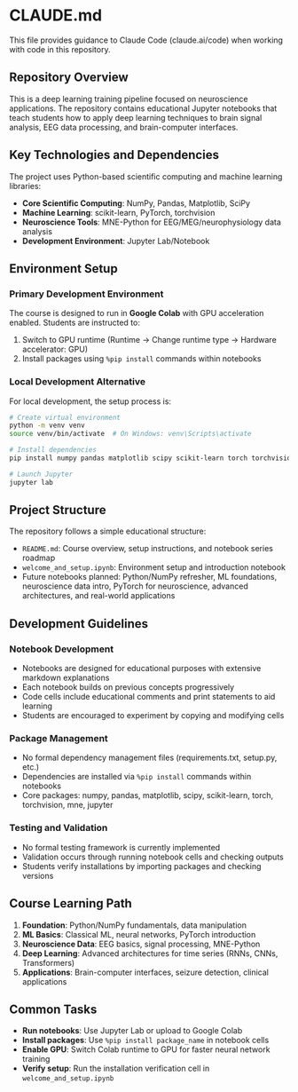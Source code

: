 # CLAUDE.md

This file provides guidance to Claude Code (claude.ai/code) when working with code in this repository.

## Repository Overview

This is a deep learning training pipeline focused on neuroscience applications. The repository contains educational Jupyter notebooks that teach students how to apply deep learning techniques to brain signal analysis, EEG data processing, and brain-computer interfaces.

## Key Technologies and Dependencies

The project uses Python-based scientific computing and machine learning libraries:

- **Core Scientific Computing**: NumPy, Pandas, Matplotlib, SciPy
- **Machine Learning**: scikit-learn, PyTorch, torchvision  
- **Neuroscience Tools**: MNE-Python for EEG/MEG/neurophysiology data analysis
- **Development Environment**: Jupyter Lab/Notebook

## Environment Setup

### Primary Development Environment
The course is designed to run in **Google Colab** with GPU acceleration enabled. Students are instructed to:
1. Switch to GPU runtime (Runtime → Change runtime type → Hardware accelerator: GPU)
2. Install packages using `%pip install` commands within notebooks

### Local Development Alternative
For local development, the setup process is:
```bash
# Create virtual environment
python -m venv venv
source venv/bin/activate  # On Windows: venv\Scripts\activate

# Install dependencies
pip install numpy pandas matplotlib scipy scikit-learn torch torchvision mne jupyter

# Launch Jupyter
jupyter lab
```

## Project Structure

The repository follows a simple educational structure:
- `README.md`: Course overview, setup instructions, and notebook series roadmap
- `welcome_and_setup.ipynb`: Environment setup and introduction notebook
- Future notebooks planned: Python/NumPy refresher, ML foundations, neuroscience data intro, PyTorch for neuroscience, advanced architectures, and real-world applications

## Development Guidelines

### Notebook Development
- Notebooks are designed for educational purposes with extensive markdown explanations
- Each notebook builds on previous concepts progressively
- Code cells include educational comments and print statements to aid learning
- Students are encouraged to experiment by copying and modifying cells

### Package Management
- No formal dependency management files (requirements.txt, setup.py, etc.)
- Dependencies are installed via `%pip install` commands within notebooks
- Core packages: numpy, pandas, matplotlib, scipy, scikit-learn, torch, torchvision, mne, jupyter

### Testing and Validation
- No formal testing framework is currently implemented
- Validation occurs through running notebook cells and checking outputs
- Students verify installations by importing packages and checking versions

## Course Learning Path

1. **Foundation**: Python/NumPy fundamentals, data manipulation
2. **ML Basics**: Classical ML, neural networks, PyTorch introduction  
3. **Neuroscience Data**: EEG basics, signal processing, MNE-Python
4. **Deep Learning**: Advanced architectures for time series (RNNs, CNNs, Transformers)
5. **Applications**: Brain-computer interfaces, seizure detection, clinical applications

## Common Tasks

- **Run notebooks**: Use Jupyter Lab or upload to Google Colab
- **Install packages**: Use `%pip install package_name` in notebook cells
- **Enable GPU**: Switch Colab runtime to GPU for faster neural network training
- **Verify setup**: Run the installation verification cell in `welcome_and_setup.ipynb`